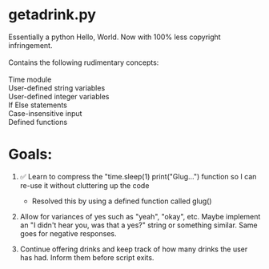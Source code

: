 # getadrink.py
Essentially a python Hello, World. Now with 100% less copyright infringement.
\
\
Contains the following rudimentary concepts:
\
\
Time module
\
User-defined string variables
\
User-defined integer variables
\
If Else statements
\
Case-insensitive input
\
Defined functions
# Goals:
1. ✅️ Learn to compress the "time.sleep(1) print("Glug...") function so I can re-use it without cluttering up the code
   - Resolved this by using a defined function called glug()

2. Allow for variances of yes such as "yeah", "okay", etc. Maybe implement an "I didn't hear you, was that a yes?" string or something similar. Same goes for negative responses.

3. Continue offering drinks and keep track of how many drinks the user has had. Inform them before script exits.
